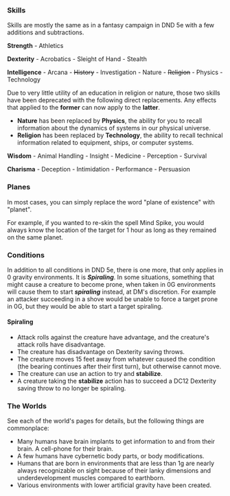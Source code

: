 
### Skills

Skills are mostly the same as in a fantasy campaign in DND 5e with a few additions and subtractions.

**Strength** - Athletics

**Dexterity** - Acrobatics - Sleight of Hand - Stealth

**Intelligence** - Arcana - ~~History~~ - Investigation - Nature - ~~Religion~~ - Physics - Technology

Due to very little utility of an education in religion or nature, those two skills have been deprecated with the following direct replacements.  Any effects that applied to the **former** can now apply to the **latter**.
* **Nature** has been replaced by **Physics**, the ability for you to recall information about the dynamics of systems in our physical universe.
* **Religion** has been replaced by **Technology**, the ability to recall technical information related to equipment, ships, or computer systems.

**Wisdom** - Animal Handling - Insight - Medicine - Perception - Survival

**Charisma** - Deception - Intimidation - Performance - Persuasion

### Planes
In most cases, you can simply replace the word "plane of existence" with "planet".

For example, if you wanted to re-skin the spell Mind Spike, you would always know the location of the target for 1 hour as long as they remained on the same planet.

### Conditions
In addition to all conditions in DND 5e, there is one more, that only applies in 0 gravity environments.  It is ***Spiraling***.  In some situations, something that might cause a creature to become prone, when taken in 0G environments will cause them to start ***spiraling*** instead, at DM's discretion.  For example an attacker succeeding in a shove would be unable to force a target prone in 0G, but they would be able to start a target spiraling.

#### Spiraling
* Attack rolls against the creature have advantage, and the creature's attack rolls have disadvantage.
* The creature has disadvantage on Dexterity saving throws.
* The creature moves 15 feet away from whatever caused the condition (the bearing continues after their first turn), but otherwise cannot move.
* The creature can use an action to try and **stabilize**.
* A creature taking the **stabilize** action has to succeed a DC12 Dexterity saving throw to no longer be spiraling.

### The Worlds
See each of the world's pages for details, but the following things are commonplace:
* Many humans have brain implants to get information to and from their brain.  A cell-phone for their brain.
* A few humans have cybernetic body parts, or body modifications.
* Humans that are born in environments that are less than 1g are nearly always recognizable on sight because of their lanky dimensions and underdevelopment muscles compared to earthborn.
* Various environments with lower artificial gravity have been created.